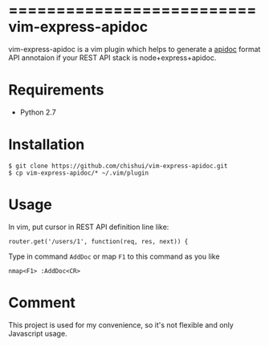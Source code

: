 ==========================
vim-express-apidoc
==========================
vim-express-apidoc is a vim plugin which helps to generate a [apidoc](http://apidocjs.com/) format  
API annotaion if your REST API stack is node+express+apidoc.  
# Requirements
- Python 2.7  

# Installation
```
$ git clone https://github.com/chishui/vim-express-apidoc.git
$ cp vim-express-apidoc/* ~/.vim/plugin
```
# Usage
In vim, put cursor in REST API definition line like:
```
router.get('/users/1', function(req, res, next)) {
```
Type in command ``AddDoc`` or map ``F1`` to this command as you like
```
nmap<F1> :AddDoc<CR>
```
# Comment
This project is used for my convenience, so it's not flexible and only Javascript usage.
